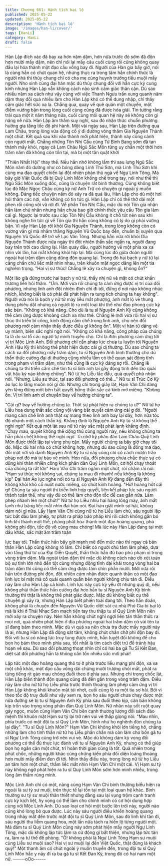 ```yaml
---
title: Chương 661: Hành tích bại lộ
published: 2025-05-22
updated: 2025-05-22
description: 'Hành tích bại lộ'
image: '/images/han-li/cover/'
tags: [HanLi]
category: HanLi
draft: false
---
```


Hàn Lập đích xác đã bay xa hơn năm dặm, hơn nữa trước đó
sớm đã độn hơn mười mấy dặm, nên chỉ nói lại mấy câu cuối
cùng rồi cũng không quay đầu lại hóa thành một đạo cầu vồng
bay đi.
Người của Hàn gia bây giờ, nói là cùng hắn có chút quan hệ,
nhưng thực ra trong tâm hắn chính thức là người nhà thì thủy
chung chỉ có cha mẹ cùng huynh trưởng tiểu muội mấy người.
Nho sinh cùng đại hán mặc dù thủy chung đối với hắn cực kỳ
cung kính nhưng Hàn Lập vẫn không cách nào sinh cảm giác
thân cận. Dù sao nhiều năm xa cách như vậy cùng với việc
Thanh Ngưu trấn xung quanh năm dặm thay đổi quá nhiều làm
cho Hàn Lập khó có thể dung nhập, chỉ thấy cảm giác hết sức xa
lạ.
Chẳng qua, quay về quê quán một chuyến, một điểm vướng bận
trong lòng cuối cùng cũng đã được hóa giải. Tin tưởng rằng trải
qua một ít năm tháng nữa, cuối cùng mối quan hệ này sẽ không
còn gì nặng nề nữa.
Hàn Lập âm thầm suy nghĩ, sau đó nhận thức chuẩn phương
hướng gia tăng tốc độ phi hành.
Một vài ngày sau, Hàn Lập trên đường qua Lam Châu, trong lòng
vừa động cố ý đi đường vòng thăm Gia Nguyên Thành một chút.
Kết quả sau khi vào thành mới phát hiện, thành này cũng cảnh
còn người mất.
Chẳng những Tôn Nhị Cẩu cùng Tứ Bình Bang sớm đã tan thành
mây khói, ngay cả Lam Châu Ngũ Sắc Môn từng uy chấn một thời
hơn trăm năm đã không còn tồn tại, mà bị một tân quật khởi

"Thiên Nhất Hội" thay thế.
Nếu hắn nhớ không lầm thì sau lưng Ngũ Sắc Môn năm đó
dường như có bóng dáng Linh Thú Sơn, mà Linh Thú Sơn khi
cùng ma đạo quyết chiến lại đột nhiên phản thủ ngả về Ngự Linh
Tông.
Mà bây giờ Việt Quốc đã bị Quỷ Linh Môn khống chế trong tay,
nói như thế thì Ngũ Sắc Môn xuống dốc, cũng là chuyện rất bình
thường.
Cũng không biết lúc đó Mặc Ngọc Châu cùng kỳ nữ Anh Trữ có
chuyện gì ngoài ý muốn không. Đáng tiếc chuyện năm đó xảy ra
đã quá lâu, Hàn Lập cho dù một hơi hỏi thăm các nơi, vẫn không
có tin tức gì.
Hàn Lập chỉ có thể thở dài một phen rồi cũng vội vã rời đi.
Về phần Tôn Nhị Cẩu, mặc dù nói Tôn gia nhận hắn làm chủ
nhân nhưng hắn chưa bao giờ chính thức yêu cầu Tôn gia làm
cái gì. Ngược lại trước sau cấp Tôn Nhị Cẩu không ít chỗ tốt nên
sau khi không nghe tin tức gì về Tôn gia thì hắn cũng không có lý
do gì phải vướng bận.
Vì vậy Hàn Lập rời khỏi Gia Nguyên Thành, trong lòng không còn
có vương vấn gì mà nhắm thẳng Nguyên Vũ Quốc bay đến,
chuẩn bị xuyên qua Nguyên Vũ Quốc để trở về Lạc Vân Tông.
Nhưng hắn vừa rời khỏi Gia Nguyên Thành được nửa ngày thì
đột nhiên thần sắc ngẩn ra, người đang bay trên trời cao dừng lại.
Hắn quay đầu, người hướng về một phía xa xa nhìn vài lần, hai
mắt không khỏi híp lại.
Mà cùng lúc đó giữa đoàn người ngoài hai trăm dặm cũng dừng
độn quang lại. Trong đó hai bạch y nữ tử lại càng chần chừ liếc
mắt nhìn nhau, trên khuôn mặt ngọc dâng lên một tia nghiêm
trọng.
"Hai vị sư thúc! Chẳng lẽ xảy ra chuyện gì, không ổn?"

Một lão già đứng trước hai bạch y nữ tử, thấy nhị nữ vẻ mặt có
chút khẩn trương liền hỏi thăm.
"Ừm. Mới vừa rồi chúng ta cảm ứng được vị trí của đối phương,
nhưng linh anh đột nhiên đình chỉ đi tới, đứng ở nơi nào không
nhúc nhích, không biết là có phải đã phát hiện ra tung tích chúng
ta hay không".
Người vừa nói là bạch y nữ tử mày liễu mắt phượng, ánh mắt lộ
vẻ thung dung phiêu dật nhưng cả người lộ ra một loại khí thế
như đao phong cực kỳ sắc bén.
"Không có khả năng. Cho dù là tu sĩ Nguyên Anh Kỳ cũng không
thể cảm ứng được khoảng cách xa như thế. Chẳng lẽ mới vừa rồi
hai vị sư thúc thi triển bí công, kinh động cấm chế trong linh anh,
cho nên đối phương mới cảm nhận thấy được điều gì không ổn".
Một vị hán tử dáng vẻ uy mãnh, biến sắc nghi ngờ nói.
"Không có khả năng, công pháp của chúng ta là do sư tổ các
ngươi tự mình truyền cho. Chỉ là đơn phương cảm ứng tới vị trí
Mộc Linh Anh. Đối phương chỉ cần pháp lực chưa tu luyện tới
Nguyên Anh Hậu Kỳ thì không thể phát hiện được cái gì dị
thường. Dù sao chúng ta cách xa đối phương mấy trăm dặm, tu sĩ
Nguyên Anh bình thường cho dù thần thức cường đại dị thường
cũng nhiều lắm có thể quan sát động tĩnh trong phạm vi trăm
dặm, như thế cũng là cực kỳ đáng sợ rồi. Chẳng lẽ chúng ta thi
triển cấm chế tìm tu sĩ linh anh lại gây động tĩnh đến lão quái vật
hậu kỳ nào không chừng".
Nữ tử họ Liễu lắc đầu, quả quyết phủ nhận nói.
"Nhưng, Liễu sư thúc, tại sao đối phương có thể..." Nữ tu sĩ Trúc
Cơ Kỳ áo lục lo lắng muốn nói gì đó.
Nhưng chỉ trong giây lát, Hạm Vân Chi đang yên lặng đứng một
bên bắt quyết bỗng thần sắc cả kinh mở miệng.
"Không ổn. Vị trí linh anh di chuyển bay về hướng chúng ta".

"Cái gì? bay về hướng chúng ta. Thật sự phát hiện ra chúng ta
ư?" Nữ tử họ Liễu hoa dung thất sắc cũng vội vàng bắt quyết cảm
ứng cái g đó.
"Người mang cấm chế linh anh thật sự mang theo linh anh bay lại
đây, hơn nữa tốc độ nhanh một cách thần kỳ. Khẳng định là
Nguyên Anh Kỳ tu sĩ không thể nghi ngờ" Kết quả một lát sau nữ
tử này sắc mặt phát lạnh khẳng định.
"Chạy mau, quyết không thể động thủ cùng người này, nếu không
chúng ta hẳn phải chết không thể nghi ngờ. Ta nhớ kỹ phân đàn
Lam Châu Quỷ Linh Môn được thiết lập tại vùng phụ cận. Mấy
người chúng ta bây giờ chạy tới đó. Mặc dù hai nhà có chút không
hợp, nhưng dù sao cũng là đồng ma đạo, đối mặt với vô danh
Nguyên Anh Kỳ tu sĩ này cũng chỉ có cách mượn trận pháp nơi đó
mà tự bảo vệ mình. Hơn nữa, đối phương chưa chắc thực sự có
dũng khí thản nhiên công kích phân đàn Quỷ Linh Môn, cơ hội
chạy thoát của chúng ta rất lớn" Hạm Vân Chi trầm ngâm một
chút, rồi chậm rãi nói.
"Hạm sư thúc nói không sai, chúng ta mau đi nhanh! nếu không là
không kịp" Đại hán Áo lục nghe nói có tu sĩ Nguyên Anh Kỳ đang
đến đây thì không khỏi khô cổ nuốt nước miếng, có chút kinh
hoảng.
"Hừ! hoảng hốt cái gì! Chúng ta sáu người thi triển linh hợp quyết,
liên kết pháp lực sáu người thành toàn thể, như vậy đủ có thể làm
cho độn tốc đề cao gần nửa. Làm phép nhanh lên một chút!" Nữ
tử họ Liễu nhíu hai hàng lông mày, ánh mắt lạnh như băng liếc
mắt nhìn đại hán nói.
Đại hán giật mình sợ hãi, không dám nói gì nữa.
Lấy Hạm Vân Chi cùng nữ tử họ Liễu làm chủ, sáu người lập tức
bắt đầu làm phép, tự phát ra pháp bảo pháp khí rồi cách không
gắn bó linh khí thành một thể, phảng phất hóa thành một đạo
hoàng quang, phá không phi độn, tốc độ vô cùng mau chóng!
Mà lúc này Hàn Lập đang tại một đầu khác, sắc mặt âm trầm toàn

lực bay tới.
Thần thức hắn bây giờ mạnh mẽ đến mức nào thì ngay cả bản
thân Hàn Lập cũng không rõ lắm.
Chỉ biết có người chủ tâm làm phép, dựa vào tầng thứ tư của Đại
Diễn Quyết, thần thức hắn đủ bao phủ phạm vi trong vòng trăm
dặm. Mà ngoài trăm dặm thì mặc dù không cách nào dò xét toàn
bộ sự tình lớn nhỏ đến tột cùng nhưng động tĩnh đại khái trong
vòng hai ba trăm dặm thì cũng có thể cảm ứng được tám chín
phần mười.
Mới vừa rồi hắn trên đường phi độn, đột nhiên cảm nhận được
quanh thân có một đạo linh lực bí mật mà cổ quái quanh quẩn
bên người không chịu tán đi. Điều này làm cho Hàn Lập cả kinh.
Linh lực này cực kỳ yếu ớt nhưng quỷ dị, nếu không phải thần
thức hắn cường đại hơn hẳn tu sĩ Nguyên Anh Kỳ bình thường thì
thật là không thể phát giác được.
Mặc dù không biết cụ thể chuyện gì xảy ra, nhưng Hàn Lập biết
phiền toái đang tới.
Theo hắn đoán, không phải là chuyện đến Nguyên Vũ Quốc diệt
sát cả nhà Phó Gia bị bại lộ mà là khi ở Thái Nhạc Sơn mạch tiện
tay thu thập tu sĩ Quỷ Linh Môn nên mới xảy ra chuyện này.
Nên hắn không chút nghĩ ngợi liền tản thần thức ra mọi nơi, quả
nhiên phát hiện ở địa phương ngoài hai trăm dặm có vài tên tu sĩ
đang bám theo mình.
Mặc dù vì quá xa nên chưa tra được mấy người này là ai, nhưng
Hàn Lập đã động sát tâm, không chút chần chờ phi độn bay đi.
Đối với tu sĩ có năng lực truy tung được mình, hắn tuyệt đối
không để cho bọn họ bám theo mình phía sau, tốt nhất là tìm
cách diệt trừ để tránh hậu hoạn về sau.
Dù sao đối phương thoạt nhìn chỉ có hai ba gã Tu Sĩ Kết Đan, diệt
sát đối phương hẳn là không cần tốn nhiều sức mới phải!

Lập tức một đạo hoàng quang thô to ở phía trước liều mạng phi
độn, xa xa một chỗ khác, một đạo cầu vồng dài chừng mười
trượng chói mắt, phát ra từng tiếng rít gào mau chóng đuổi theo ở
phía sau.
Nhưng chỉ trong chốc lát, Hàn Lập biến thành độn quang cũng đã
đến gần trong vòng trăm dặm. Điều này làm cho nữ tử họ Liễu
phía trước thỉnh thoảng làm phép cảm ứng vị trí Hàn Lập không
khỏi khuôn mặt tái nhợt, cuối cùng lộ ra một tia sợ hãi.
Bởi vì theo tốc độ truy đuổi như vậy xem ra, bọn họ sáu người
chưa chạy được một nửa đường sẽ bị tu sĩ Nguyên Anh Kỳ phía
sau đuổi theo kịp, căn bản không kịp trốn vào trong vòng phân
đàn Quỷ Linh Môn.
Nữ nhân này sốt ruột quay gáy ngọc, muốn cùng Hạm Vân Chi
bên cạnh thương lượng đối sách đào mệnh thì khuôn mặt Hạm
sư tỷ lại trở nên vui vẻ thấp giọng nói:
"Mau nhìn, phía trước có một đội tu sĩ Quỷ Linh Môn, hình như họ
nghênh đón chúng ta lại đây".
"Tu sĩ Quỷ Linh Môn?"
Hạm Vân Chi không khỏi lớn tiếng hô, chẳng những làm cho tinh
thần nữ tử họ Liễu phấn chấn mà còn làm cho bốn gã tu sĩ Ngự
Linh Tông cũng trở nên vui vẻ. Mặc dù không dám kỳ vọng đối
phương có thể đủ thực lực đánh với tu sĩ Nguyên Anh Kỳ, nhưng
có thể giúp bọn họ ngăn cản một chút, trì hoãn thời gian cũng là
tốt.
Quả nhiên trong phút chốc, những người khác cũng chứng kiến
phía đối diện loáng thoáng hơn mười mấy điểm đen đi tới.
Nhìn thấy điều này, trong lòng nữ tử họ Liễu an tâm hơn một chút,
thầm liếc mắt nhìn Hạm Vân Chi một cái. Vị Hạm sư tỷ này không
ngờ phát hiện ra tu sĩ Quỷ Linh Môn sớm hơn mình nhiều, trong
lòng âm thầm rùng mình.

Mộc Linh Anh chỉ có một, nàng cùng Hạm Vân Chi bình thường
biểu hiện ra ngoài là sư tỷ sư muội, trên thực tế lại tồn tại một loại
quan hệ khác. Bình thường sư tỷ sư muội thân thiết nhưng đằng
sau lại vụng trộm cạnh tranh cực kỳ kịch liệt, hy vọng có thể làm
cho chính mình có cơ hội dung hợp cùng với Mộc Linh Anh. Dù
sao loại cơ hội một bước lên trời này, người nào cũng khó lòng bỏ
qua được.
Lúc này sáu người điều khiển hoàng quang trong nháy mắt đến
trước mặt đội tu sĩ Quỷ Linh Môn, sau đó linh khí tản đi, sáu
người thu liễm quang hoa, một lần nữa tách ra hiển lộ từng người
một.
Mà đám tu sĩ Quỷ Linh Môn cũng này sớm phát hiện mấy người
Ngự Linh Tông, mặc dù không lập tức làm ra cử động gì bất thiện,
nhưng lập tức tản ra, làm ra tư thế đề phòng.
"Ồ! không phải là Ngự Linh Tông Hạm sư muội cùng Liễu sư muội
sao? Hai vị sư muội lại đến Việt Quốc, thật đúng là khách quý!"
Một thanh âm có chút ngoài ý muốn truyền đến, trong đội tu sĩ
Quỷ Linh Môn hắc y này đi ra ba gã tu sĩ Kết Đan Kỳ, trong đó có
hai nam một nữ.
------oOo------
